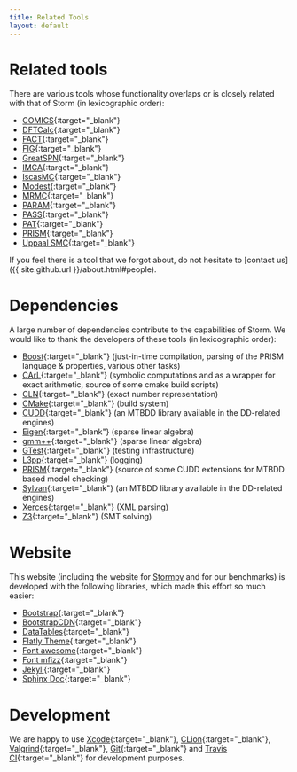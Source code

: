 ```yaml
---
title: Related Tools
layout: default
---
```


# Related tools

There are various tools whose functionality overlaps or is closely related with that of Storm (in lexicographic order):

- [COMICS](http://www-i2.informatik.rwth-aachen.de/i2/comics/){:target="_blank"}
- [DFTCalc](http://fmt.ewi.utwente.nl/tools/dftcalc/){:target="_blank"}
- [FACT](https://www-users.cs.york.ac.uk/~cap/FACT/){:target="_blank"}
- [FIG](https://git.snt.utwente.nl/buddece/fig){:target="_blank"}
- [GreatSPN](http://www.di.unito.it/~greatspn/index.html){:target="_blank"}
- [IMCA](http://www-i2.informatik.rwth-aachen.de/imca/index.html){:target="_blank"}
- [IscasMC](http://iscasmc.ios.ac.cn/){:target="_blank"}
- [Modest](http://www.modestchecker.net/){:target="_blank"}
- [MRMC](http://mrmc-tool.org/){:target="_blank"}
- [PARAM](https://depend.cs.uni-sb.de/tools/param/){:target="_blank"}
- [PASS](https://depend.cs.uni-sb.de/tools/pass/){:target="_blank"}
- [PAT](https://www.comp.nus.edu.sg/~pat/){:target="_blank"}
- [PRISM](http://www.prismmodelchecker.org/){:target="_blank"}
- [Uppaal SMC](http://people.cs.aau.dk/~adavid/smc/){:target="_blank"}

If you feel there is a tool that we forgot about, do not hesitate to [contact us]({{ site.github.url }}/about.html#people).

# Dependencies

A large number of dependencies contribute to the capabilities of Storm. We would like to thank the developers of these tools (in lexicographic order):

- [Boost](https://www.boost.org){:target="_blank"} (just-in-time compilation, parsing of the PRISM language & properties, various other tasks)
- [CArL](http://smtrat.github.io/carl/){:target="_blank"} (symbolic computations and as a wrapper for exact arithmetic, source of some cmake build scripts)
- [CLN](https://www.ginac.de/CLN/){:target="_blank"} (exact number representation)
- [CMake](https://cmake.org){:target="_blank"} (build system)
- [CUDD](http://vlsi.colorado.edu/~fabio/CUDD/cudd.pdf){:target="_blank"} (an MTBDD library available in the DD-related engines)
- [Eigen](http://eigen.tuxfamily.org){:target="_blank"} (sparse linear algebra)
- [gmm++](http://getfem.org/gmm.html){:target="_blank"} (sparse linear algebra)
- [GTest](https://github.com/google/googletest){:target="_blank"} (testing infrastructure)
- [L3pp](https://github.com/hbruintjes/l3pp){:target="_blank"} (logging)
- [PRISM](http://www.prismmodelchecker.org){:target="_blank"} (source of some CUDD extensions for MTBDD based model checking)
- [Sylvan](http://fmt.cs.utwente.nl/tools/sylvan/){:target="_blank"} (an MTBDD library available in the DD-related engines)
- [Xerces](https://xerces.apache.org){:target="_blank"} (XML parsing)
- [Z3](https://github.com/Z3Prover/z3/wiki){:target="_blank"} (SMT solving)

# Website

This website (including the website for [Stormpy](https://moves-rwth.github.io/stormpy/) and for our benchmarks) is developed with the following libraries, which made this effort so much easier:

- [Bootstrap](https://getbootstrap.com/){:target="_blank"}
- [BootstrapCDN](https://www.bootstrapcdn.com/){:target="_blank"}
- [DataTables](https://datatables.net){:target="_blank"}
- [Flatly Theme](https://bootswatch.com/flatly/){:target="_blank"}
- [Font awesome](https://fontawesome.io){:target="_blank"}
- [Font mfizz](http://fizzed.com/oss/font-mfizz){:target="_blank"}
- [Jekyll](https://jekyllrb.com){:target="_blank"}
- [Sphinx Doc](http://www.sphinx-doc.org/en/stable/){:target="_blank"}

# Development

We are happy to use [Xcode](https://developer.apple.com/xcode/){:target="_blank"}, [CLion](https://www.jetbrains.com/clion/){:target="_blank"}, [Valgrind](http://valgrind.org/){:target="_blank"}, [Git](https://git-scm.com/){:target="_blank"} and [Travis CI](https://travis-ci.org/){:target="_blank"} for development purposes.
